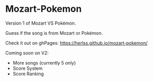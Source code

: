 # Mozart-Pokemon
 
Version 1 of Mozart VS Pokémon.

Guess if the song is from Mozart or Pokémon.

Check it out on ghPages: https://herlss.github.io/mozart-pokemon/

Coming soon on V2:

- More songs (currently 5 only)
- Score System
- Score Ranking
